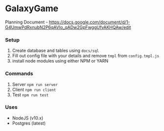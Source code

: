 # GalaxyGame

Planning Document -  https://docs.google.com/document/d/1-G4UmwPdRxnubN2P6qAVIo_qADw2GpFwggUfvAKHQAw/edit

### Setup
1. Create database and tables using `docs/sql`
2. Fill out config file with your details and remove `tmpl` from `config.tmpl.js`
3. install node modules using either NPM or YARN

### Commands
1. Server `npm run server`
2. Client `npm run client`
3. Test `npm run test`

### Uses
- NodeJS (v10.x)
- Postgres (latest)
